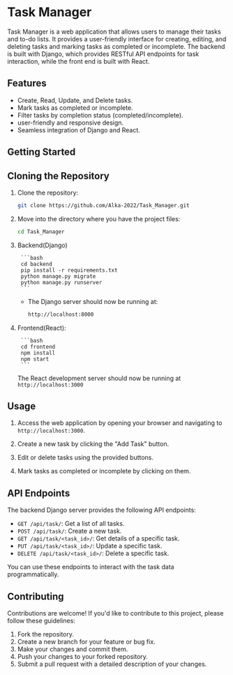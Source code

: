 # Task Manager

Task Manager is a web application that allows users to manage their tasks and to-do lists. It provides a user-friendly interface for creating, editing, and deleting tasks and marking tasks as completed or incomplete. The backend is built with Django, which provides RESTful API endpoints for task interaction, while the front end is built with React.


## Features

- Create, Read, Update, and Delete tasks.
- Mark tasks as completed or incomplete.
- Filter tasks by completion status (completed/incomplete).
- user-friendly and responsive design.
- Seamless integration of Django and React.

## Getting Started


## Cloning the Repository

1. Clone the repository:

    ```bash
    git clone https://github.com/Alka-2022/Task_Manager.git
    ```

2. Move into the directory where you have the project files:

    ```bash
    cd Task_Manager
    ```

3. Backend(Django)

    

        ```bash
        cd backend
        pip install -r requirements.txt
        python manage.py migrate
        python manage.py runserver
        ```

    -   The Django server should now be running at:

        ```bash
        http://localhost:8000
        ```

4. Frontend(React):

        ```bash
        cd frontend
        npm install
        npm start
        ```

   The React development server should now be running at
       `http://localhost:3000`




## Usage

1. Access the web application by opening your browser and navigating to `http://localhost:3000`.

2. Create a new task by clicking the "Add Task" button.

3. Edit or delete tasks using the provided buttons.

4. Mark tasks as completed or incomplete by clicking on them.

## API Endpoints

The backend Django server provides the following API endpoints:

- `GET /api/task/`: Get a list of all tasks.
- `POST /api/task/`: Create a new task.
- `GET /api/task/<task_id>/`: Get details of a specific task.
- `PUT /api/task/<task_id>/`: Update a specific task.
- `DELETE /api/task/<task_id>/`: Delete a specific task.

You can use these endpoints to interact with the task data programmatically.

## Contributing

Contributions are welcome! If you'd like to contribute to this project, please follow these guidelines:

1. Fork the repository.
2. Create a new branch for your feature or bug fix.
3. Make your changes and commit them.
4. Push your changes to your forked repository.
5. Submit a pull request with a detailed description of your changes.



